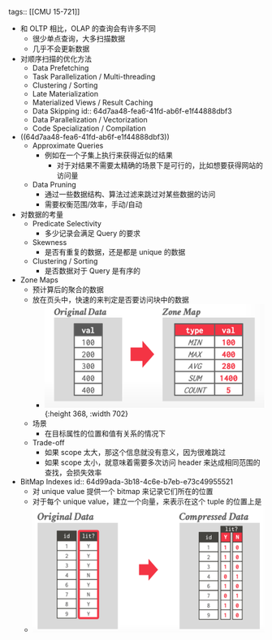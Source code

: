 tags:: [[CMU 15-721]]

- 和 OLTP 相比，OLAP 的查询会有许多不同
	- 很少单点查询，大多扫描数据
	- 几乎不会更新数据
- 对顺序扫描的优化方法
	- Data Prefetching
	- Task Parallelization / Multi-threading
	- Clustering / Sorting
	- Late Materialization
	- Materialized Views / Result Caching
	- Data Skipping
	  id:: 64d7aa48-fea6-41fd-ab6f-e1f44888dbf3
	- Data Parallelization / Vectorization
	- Code Specialization / Compilation
- ((64d7aa48-fea6-41fd-ab6f-e1f44888dbf3))
	- Approximate Queries
		- 例如在一个子集上执行来获得近似的结果
			- 对于对结果不需要太精确的场景下是可行的，比如想要获得网站的访问量
	- Data Pruning
		- 通过一些数据结构、算法过滤来跳过对某些数据的访问
		- 需要权衡范围/效率，手动/自动
- 对数据的考量
	- Predicate Selectivity
		- 多少记录会满足 Query 的要求
	- Skewness
		- 是否有重复的数据，还是都是 unique 的数据
	- Clustering / Sorting
		- 是否数据对于 Query 是有序的
- Zone Maps
	- 预计算后的聚合的数据
	- 放在页头中，快速的来判定是否要访问块中的数据
		- ![image.png](../assets/image_1691857017409_0.png){:height 368, :width 702}
	- 场景
		- 在目标属性的位置和值有关系的情况下
	- Trade-off
		- 如果 scope 太大，那这个信息就没有意义，因为很难跳过
		- 如果 scope 太小，就意味着需要多次访问 header 来达成相同范围的查找，会损失效率
- BitMap Indexes
  id:: 64d99ada-3b18-4c6e-b7eb-e73c49955521
	- 对 unique value 提供一个 bitmap 来记录它们所在的位置
	- 对于每个 unique value，建立一个向量，来表示在这个 tuple 的位置上是
	- ![image.png](../assets/image_1691857706625_0.png)